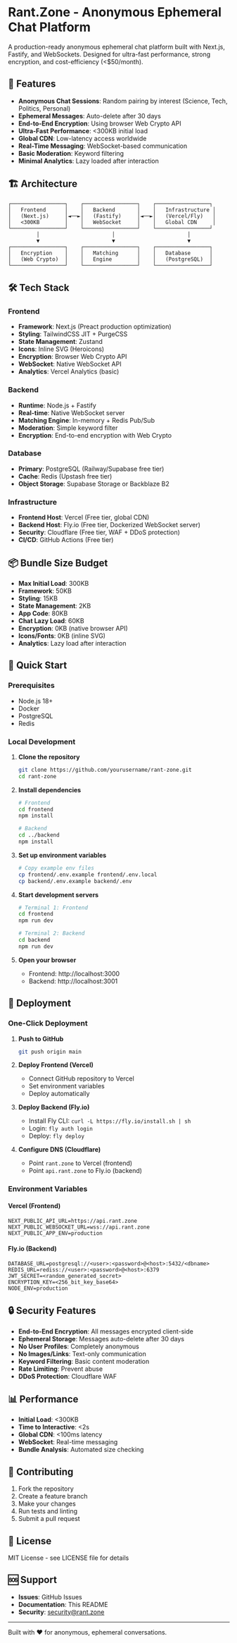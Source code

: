# Rant.Zone - Anonymous Ephemeral Chat Platform

A production-ready anonymous ephemeral chat platform built with Next.js, Fastify, and WebSockets. Designed for ultra-fast performance, strong encryption, and cost-efficiency (<$50/month).

## 🚀 Features

- **Anonymous Chat Sessions**: Random pairing by interest (Science, Tech, Politics, Personal)
- **Ephemeral Messages**: Auto-delete after 30 days
- **End-to-End Encryption**: Using browser Web Crypto API
- **Ultra-Fast Performance**: <300KB initial load
- **Global CDN**: Low-latency access worldwide
- **Real-Time Messaging**: WebSocket-based communication
- **Basic Moderation**: Keyword filtering
- **Minimal Analytics**: Lazy loaded after interaction

## 🏗️ Architecture

```
┌─────────────────┐    ┌─────────────────┐    ┌─────────────────┐
│   Frontend      │    │   Backend       │    │   Infrastructure │
│   (Next.js)     │◄──►│   (Fastify)     │◄──►│   (Vercel/Fly)   │
│   <300KB        │    │   WebSocket     │    │   Global CDN     │
└─────────────────┘    └─────────────────┘    └─────────────────┘
         │                       │                       │
         ▼                       ▼                       ▼
┌─────────────────┐    ┌─────────────────┐    ┌─────────────────┐
│   Encryption    │    │   Matching      │    │   Database      │
│   (Web Crypto)  │    │   Engine        │    │   (PostgreSQL)  │
└─────────────────┘    └─────────────────┘    └─────────────────┘
```

## 🛠️ Tech Stack

### Frontend
- **Framework**: Next.js (Preact production optimization)
- **Styling**: TailwindCSS JIT + PurgeCSS
- **State Management**: Zustand
- **Icons**: Inline SVG (Heroicons)
- **Encryption**: Browser Web Crypto API
- **WebSocket**: Native WebSocket API
- **Analytics**: Vercel Analytics (basic)

### Backend
- **Runtime**: Node.js + Fastify
- **Real-time**: Native WebSocket server
- **Matching Engine**: In-memory + Redis Pub/Sub
- **Moderation**: Simple keyword filter
- **Encryption**: End-to-end encryption with Web Crypto

### Database
- **Primary**: PostgreSQL (Railway/Supabase free tier)
- **Cache**: Redis (Upstash free tier)
- **Object Storage**: Supabase Storage or Backblaze B2

### Infrastructure
- **Frontend Host**: Vercel (Free tier, global CDN)
- **Backend Host**: Fly.io (Free tier, Dockerized WebSocket server)
- **Security**: Cloudflare (Free tier, WAF + DDoS protection)
- **CI/CD**: GitHub Actions (Free tier)

## 📦 Bundle Size Budget

- **Max Initial Load**: 300KB
- **Framework**: 50KB
- **Styling**: 15KB
- **State Management**: 2KB
- **App Code**: 80KB
- **Chat Lazy Load**: 60KB
- **Encryption**: 0KB (native browser API)
- **Icons/Fonts**: 0KB (inline SVG)
- **Analytics**: Lazy load after interaction

## 🚀 Quick Start

### Prerequisites
- Node.js 18+
- Docker
- PostgreSQL
- Redis

### Local Development

1. **Clone the repository**
   ```bash
   git clone https://github.com/yourusername/rant-zone.git
   cd rant-zone
   ```

2. **Install dependencies**
   ```bash
   # Frontend
   cd frontend
   npm install
   
   # Backend
   cd ../backend
   npm install
   ```

3. **Set up environment variables**
   ```bash
   # Copy example env files
   cp frontend/.env.example frontend/.env.local
   cp backend/.env.example backend/.env
   ```

4. **Start development servers**
   ```bash
   # Terminal 1: Frontend
   cd frontend
   npm run dev
   
   # Terminal 2: Backend
   cd backend
   npm run dev
   ```

5. **Open your browser**
   - Frontend: http://localhost:3000
   - Backend: http://localhost:3001

## 🚀 Deployment

### One-Click Deployment

1. **Push to GitHub**
   ```bash
   git push origin main
   ```

2. **Deploy Frontend (Vercel)**
   - Connect GitHub repository to Vercel
   - Set environment variables
   - Deploy automatically

3. **Deploy Backend (Fly.io)**
   - Install Fly CLI: `curl -L https://fly.io/install.sh | sh`
   - Login: `fly auth login`
   - Deploy: `fly deploy`

4. **Configure DNS (Cloudflare)**
   - Point `rant.zone` to Vercel (frontend)
   - Point `api.rant.zone` to Fly.io (backend)

### Environment Variables

#### Vercel (Frontend)
```env
NEXT_PUBLIC_API_URL=https://api.rant.zone
NEXT_PUBLIC_WEBSOCKET_URL=wss://api.rant.zone
NEXT_PUBLIC_APP_ENV=production
```

#### Fly.io (Backend)
```env
DATABASE_URL=postgresql://<user>:<password>@<host>:5432/<dbname>
REDIS_URL=rediss://<user>:<password>@<host>:6379
JWT_SECRET=<random_generated_secret>
ENCRYPTION_KEY=<256_bit_key_base64>
NODE_ENV=production
```

## 🔒 Security Features

- **End-to-End Encryption**: All messages encrypted client-side
- **Ephemeral Storage**: Messages auto-delete after 30 days
- **No User Profiles**: Completely anonymous
- **No Images/Links**: Text-only communication
- **Keyword Filtering**: Basic content moderation
- **Rate Limiting**: Prevent abuse
- **DDoS Protection**: Cloudflare WAF

## 📊 Performance

- **Initial Load**: <300KB
- **Time to Interactive**: <2s
- **Global CDN**: <100ms latency
- **WebSocket**: Real-time messaging
- **Bundle Analysis**: Automated size checking

## 🤝 Contributing

1. Fork the repository
2. Create a feature branch
3. Make your changes
4. Run tests and linting
5. Submit a pull request

## 📄 License

MIT License - see LICENSE file for details

## 🆘 Support

- **Issues**: GitHub Issues
- **Documentation**: This README
- **Security**: security@rant.zone

---

Built with ❤️ for anonymous, ephemeral conversations. 